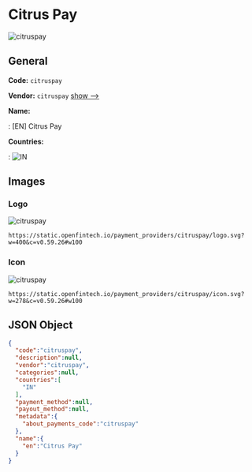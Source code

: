 
# Citrus Pay 
![citruspay](https://static.openfintech.io/payment_providers/citruspay/logo.svg?w=400&c=v0.59.26#w100)  

## General 
 
**Code:** `citruspay` 
 
**Vendor:** `citruspay` [show -->](/vendors/citruspay/) 
 
**Name:** 
 
:	[EN] Citrus Pay 
 
 
**Countries:** 
 
:	![IN](https://cdnjs.cloudflare.com/ajax/libs/flag-icon-css/3.3.0/flags/4x3/in.svg#w24)  

## Images 

### Logo 
 
![citruspay](https://static.openfintech.io/payment_providers/citruspay/logo.svg?w=400&c=v0.59.26#w100)  

```
https://static.openfintech.io/payment_providers/citruspay/logo.svg?w=400&c=v0.59.26#w100
```  

### Icon 
 
![citruspay](https://static.openfintech.io/payment_providers/citruspay/icon.svg?w=278&c=v0.59.26#w100)  

```
https://static.openfintech.io/payment_providers/citruspay/icon.svg?w=278&c=v0.59.26#w100
```  

## JSON Object 

```json
{
  "code":"citruspay",
  "description":null,
  "vendor":"citruspay",
  "categories":null,
  "countries":[
    "IN"
  ],
  "payment_method":null,
  "payout_method":null,
  "metadata":{
    "about_payments_code":"citruspay"
  },
  "name":{
    "en":"Citrus Pay"
  }
}
```  
